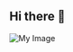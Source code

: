 ## Hi there 👋

<!--
**Manav437/Manav437** is a ✨ _special_ ✨ repository because its `README.md` (this file) appears on your GitHub profile.

Here are some ideas to get you started:

- 🔭 I’m currently working on ...
- 🌱 I’m currently learning ...
- 👯 I’m looking to collaborate on ...
- 🤔 I’m looking for help with ...
- 💬 Ask me about ...
- 📫 How to reach me: ...
- 😄 Pronouns: ...
- ⚡ Fun fact: ...
-->

![My Image](https://i.pinimg.com/736x/e9/4f/c8/e94fc8c5f2c216f872e35af374f7e2aa.jpg)

